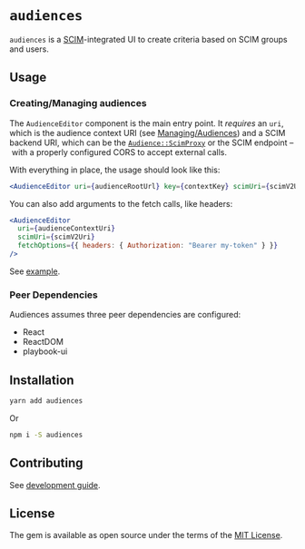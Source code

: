# `audiences`

`audiences` is a [SCIM](https://datatracker.ietf.org/doc/html/rfc7644)-integrated UI to create criteria based on SCIM groups and users.

## Usage

### Creating/Managing audiences

The `AudienceEditor` component is the main entry point. It _requires_ an `uri`, which is the audience context URI (see [Managing/Audiences](../../audiences/docs/README.md#creatingmanaging-audiences)) and a SCIM backend URI, which can be the [`Audience::ScimProxy`](../../audiences/docs/README.md#configuring-the-scim-proxy) or the SCIM endpoint – with a properly configured CORS to accept external calls.

With everything in place, the usage should look like this:

```jsx
<AudienceEditor uri={audienceRootUrl} key={contextKey} scimUri={scimV2Uri} />
```

You can also add arguments to the fetch calls, like headers:

```jsx
<AudienceEditor
  uri={audienceContextUri}
  scimUri={scimV2Uri}
  fetchOptions={{ headers: { Authorization: "Bearer my-token" } }}
/>
```

See [example](../src/example.tsx).

### Peer Dependencies

Audiences assumes three peer dependencies are configured:

- React
- ReactDOM
- playbook-ui

## Installation

```bash
yarn add audiences
```

Or

```bash
npm i -S audiences
```

## Contributing

See [development guide](../../docs/development.md).

## License

The gem is available as open source under the terms of the [MIT License](https://opensource.org/licenses/MIT).
